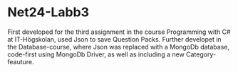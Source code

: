 # Net24-Labb3

First developed for the third assignment in the course Programming with C# at IT-Högskolan, used Json to save Question Packs.
Further developet in the Database-course, where Json was replaced with a MongoDb database, code-first using MongoDb Driver, as well as including a new Category-feauture. 
